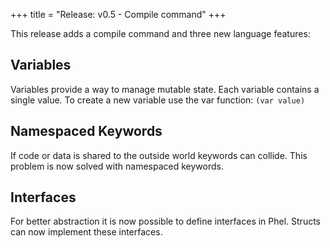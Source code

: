 +++
title = "Release: v0.5 - Compile command"
+++

This release adds a compile command and three new language features:

## Variables
Variables provide a way to manage mutable state. Each variable contains a single value. To create a new variable use the var function: `(var value)`

## Namespaced Keywords
If code or data is shared to the outside world keywords can collide. This problem is now solved with namespaced keywords.

## Interfaces
For better abstraction it is now possible to define interfaces in Phel. Structs can now implement these interfaces.
